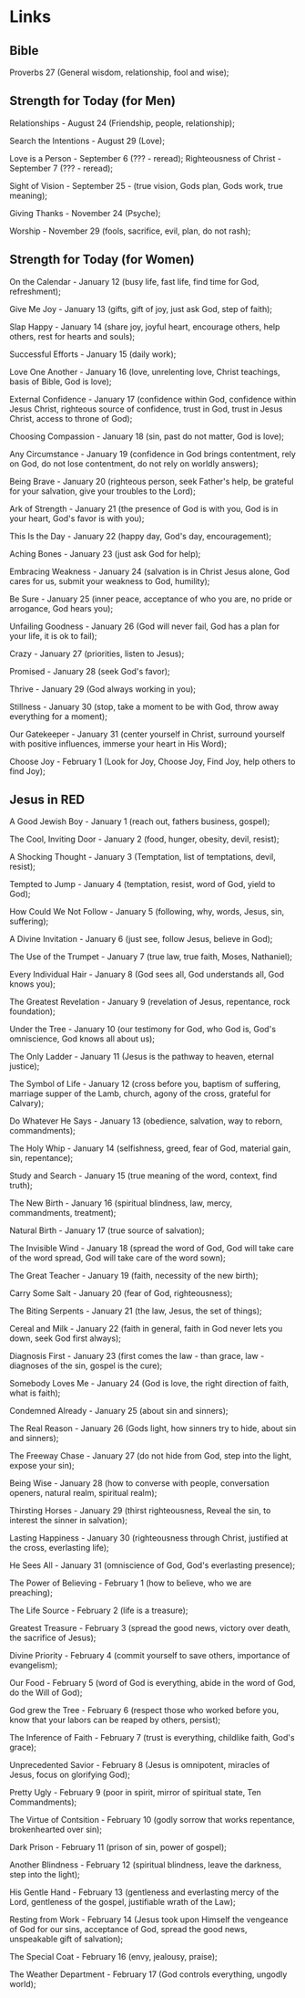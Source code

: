 # Links

## Bible

Proverbs 27 (General wisdom, relationship, fool and wise);

## Strength for Today (for Men)

Relationships - August 24  (Friendship, people, relationship);

Search the Intentions - August 29 (Love);

Love is a Person - September 6 (??? - reread);
Righteousness of Christ - September 7 (??? - reread);

Sight of Vision - September 25 - (true vision, Gods plan, Gods work, true meaning);

Giving Thanks - November 24 (Psyche);

Worship - November 29 (fools, sacrifice, evil, plan, do not rash);

## Strength for Today (for Women)

On the Calendar - January 12 (busy life, fast life, find time for God, refreshment);

Give Me Joy - January 13 (gifts, gift of joy, just ask God, step of faith);

Slap Happy - January 14 (share joy, joyful heart, encourage others, help others, rest for hearts and souls);

Successful Efforts - January 15 (daily work);

Love One Another - January 16 (love, unrelenting love, Christ teachings, basis of Bible, God is love);

External Confidence - January 17 (confidence within God, confidence within Jesus Christ, righteous source of confidence, trust in God, trust in Jesus Christ, access to throne of God);

Choosing Compassion - January 18 (sin, past do not matter, God is love);

Any Circumstance - January 19 (confidence in God brings contentment, rely on God, do not lose contentment, do not rely on worldly answers);

Being Brave - January 20 (righteous person, seek Father's help, be grateful for your salvation, give your troubles to the Lord);

Ark of Strength - January 21 (the presence of God is with you, God is in your heart, God's favor is with you);

This Is the Day - January 22 (happy day, God's day, encouragement);

Aching Bones - January 23 (just ask God for help);

Embracing Weakness - January 24 (salvation is in Christ Jesus alone, God cares for us, submit your weakness to God, humility);

Be Sure - January 25 (inner peace, acceptance of who you are, no pride or arrogance, God hears you);

Unfailing Goodness - January 26 (God will never fail, God has a plan for your life, it is ok to fail);

Crazy - January 27 (priorities, listen to Jesus);

Promised - January 28 (seek God's favor);

Thrive - January 29 (God always working in you);

Stillness - January 30 (stop, take a moment to be with God, throw away everything for a moment);

Our Gatekeeper - January 31 (center yourself in Christ, surround yourself with positive influences, immerse your heart in His Word);

Choose Joy - February 1 (Look for Joy, Choose Joy, Find Joy, help others to find Joy);

## Jesus in RED

A Good Jewish Boy - January 1 (reach out, fathers business, gospel);

The Cool, Inviting Door - January 2 (food, hunger, obesity, devil, resist);

A Shocking Thought - January 3 (Temptation, list of temptations, devil, resist);

Tempted to Jump - January 4 (temptation, resist, word of God, yield to God);

How Could We Not Follow - January 5 (following, why, words, Jesus, sin, suffering);

A Divine Invitation - January 6 (just see, follow Jesus, believe in God);

The Use of the Trumpet - January 7 (true law, true faith, Moses, Nathaniel);

Every Individual Hair - January 8 (God sees all, God understands all, God knows you);

The Greatest Revelation - January 9 (revelation of Jesus, repentance, rock foundation);

Under the Tree - January 10 (our testimony for God, who God is, God's omniscience, God knows all about us);

The Only Ladder - January 11 (Jesus is the pathway to heaven, eternal justice);

The Symbol of Life - January 12 (cross before you, baptism of suffering, marriage supper of the Lamb, church, agony of the cross, grateful for Calvary);

Do Whatever He Says - January 13 (obedience, salvation, way to reborn, commandments);

The Holy Whip - January 14 (selfishness, greed, fear of God, material gain, sin, repentance);

Study and Search - January 15 (true meaning of the word, context, find truth);

The New Birth - January 16 (spiritual blindness, law, mercy, commandments, treatment);

Natural Birth - January 17 (true source of salvation);

The Invisible Wind - January 18 (spread the word of God, God will take care of the word spread, God will take care of the word sown);

The Great Teacher - January 19 (faith, necessity of the new birth);

Carry Some Salt - January 20 (fear of God, righteousness);

The Biting Serpents - January 21 (the law, Jesus, the set of things);

Cereal and Milk - January 22 (faith in general, faith in God never lets you down, seek God first always);

Diagnosis First - January 23 (first comes the law - than grace, law - diagnoses of the sin, gospel is the cure);

Somebody Loves Me - January 24 (God is love, the right direction of faith, what is faith);

Condemned Already - January 25 (about sin and sinners); 

The Real Reason - January 26 (Gods light, how sinners try to hide, about sin and sinners);

The Freeway Chase - January 27 (do not hide from God, step into the light, expose your sin);

Being Wise - January 28 (how to converse with people, conversation openers, natural realm, spiritual realm);

Thirsting Horses - January 29 (thirst righteousness, Reveal the sin, to interest the sinner in salvation);

Lasting Happiness - January 30 (righteousness through Christ, justified at the cross, everlasting life);

He Sees All - January 31 (omniscience of God, God's everlasting presence);

The Power of Believing - February 1 (how to believe, who we are preaching);

The Life Source - February 2 (life is a treasure);

Greatest Treasure - February 3 (spread the good news, victory over death, the sacrifice of Jesus);

Divine Priority - February 4 (commit yourself to save others, importance of evangelism);

Our Food - February 5 (word of God is everything, abide in the word of God, do the Will of God);

God grew the Tree - February 6 (respect those who worked before you, know that your labors can be reaped by others, persist);

The Inference of Faith - February 7 (trust is everything, childlike faith, God's grace);

Unprecedented Savior - February 8 (Jesus is omnipotent, miracles of Jesus, focus on glorifying God);

Pretty Ugly - February 9 (poor in spirit, mirror of spiritual state, Ten Commandments);

The Virtue of Contsition - February 10 (godly sorrow that works repentance, brokenhearted over sin);

Dark Prison - February 11 (prison of sin, power of gospel);

Another Blindness - February 12 (spiritual blindness, leave the darkness, step into the light);

His Gentle Hand - February 13 (gentleness and everlasting mercy of the Lord, gentleness of the gospel, justifiable wrath of the Law);

Resting from Work - February 14 (Jesus took upon Himself the vengeance of God for our sins, acceptance of God, spread the good news, unspeakable gift of salvation);

The Special Coat - February 16 (envy, jealousy, praise);

The Weather Department - February 17 (God controls everything, ungodly world);